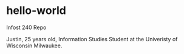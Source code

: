# hello-world
Infost 240 Repo

Justin, 25 years old, Information Studies Student at the Univeristy of Wisconsin Milwaukee.
